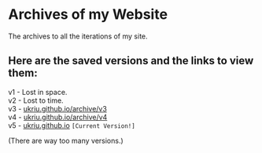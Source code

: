 # Archives of my Website
The archives to all the iterations of my site.

## Here are the saved versions and the links to view them:
v1 - Lost in space.  
v2 - Lost to time.  
v3 - [ukriu.github.io/archive/v3](https://ukriu.github.io/archive/v3)  
v4 - [ukriu.github.io/archive/v4](https://ukriu.github.io/archive/v4)  
v5 - [ukriu.github.io](https://ukriu.github.io/) `[Current Version!]`  

(There are way too many versions.)